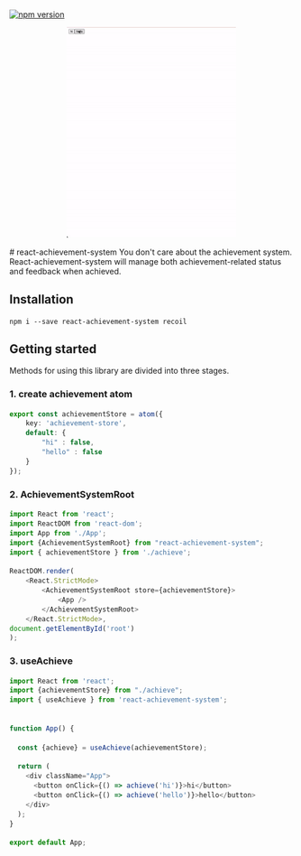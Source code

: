 # 
[![npm version](https://badge.fury.io/js/dot-map-renderer.svg)](https://www.npmjs.com/package/react-achievement-system)

<p align="center">
    <img src="./images/click.gif" alt="click" width="300">
</p>
# react-achievement-system
You don't care about the achievement system. 
React-achievement-system will manage both achievement-related status and feedback when achieved.

## Installation
```shell
npm i --save react-achievement-system recoil
```

## Getting started

Methods for using this library are divided into three stages.

### 1. create achievement atom 
```typescript
export const achievementStore = atom({
    key: 'achievement-store',
    default: {
        "hi" : false,
        "hello" : false
    }
});
```
### 2. AchievementSystemRoot
```typescript
import React from 'react';
import ReactDOM from 'react-dom';
import App from './App';
import {AchievementSystemRoot} from "react-achievement-system";
import { achievementStore } from './achieve';

ReactDOM.render(
    <React.StrictMode>
        <AchievementSystemRoot store={achievementStore}>
            <App />
        </AchievementSystemRoot>
    </React.StrictMode>,
document.getElementById('root')
);
```
### 3. useAchieve
```typescript
import React from 'react';
import {achievementStore} from "./achieve";
import { useAchieve } from 'react-achievement-system';


function App() {

  const {achieve} = useAchieve(achievementStore);

  return (
    <div className="App">
      <button onClick={() => achieve('hi')}>hi</button>
      <button onClick={() => achieve('hello')}>hello</button>
    </div>
  );
}

export default App;
```




